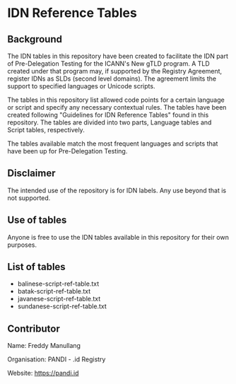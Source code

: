 # IDN Reference Tables
## Background
The IDN tables in this repository have been created to facilitate the IDN part of Pre-Delegation Testing for the ICANN's New gTLD program. A TLD created under that program may, if supported by the Registry Agreement, register IDNs as SLDs (second level domains). The agreement limits the support to specified languages or Unicode scripts.

The tables in this repository list allowed code points for a certain language or script and specify any necessary contextual rules. The tables have been created following "Guidelines for IDN Reference Tables" found in this repository. The tables are divided into two parts, Language tables and Script tables, respectively.

The tables available match the most frequent languages and scripts that have been up for Pre-Delegation Testing.

## Disclaimer
The intended use of the repository is for IDN labels. Any use beyond that is not supported.

## Use of tables
Anyone is free to use the IDN tables available in this repository for their own purposes.

## List of tables
- balinese-script-ref-table.txt
- batak-script-ref-table.txt
- javanese-script-ref-table.txt
- sundanese-script-ref-table.txt

## Contributor
Name: Freddy Manullang

Organisation: PANDI - .id Registry

Website: https://pandi.id
